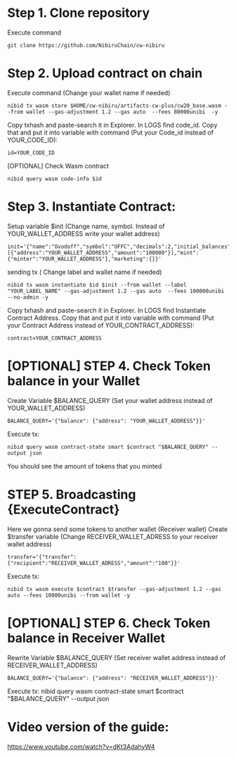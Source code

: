 # Step 1. Clone repository
Execute command

    git clone https://github.com/NibiruChain/cw-nibiru

# Step 2. Upload contract on chain
Execute command (Change your wallet name if needed)

    nibid tx wasm store $HOME/cw-nibiru/artifacts-cw-plus/cw20_base.wasm --from wallet --gas-adjustment 1.2 --gas auto  --fees 80000unibi  -y

Copy txhash and paste-search it in Explorer. In LOGS find code_id. Copy that and put it into variable with command (Put your Code_id instead of YOUR_CODE_ID):

    id=YOUR_CODE_ID

[OPTIONAL] Check Wasm contract 

    nibid query wasm code-info $id


# Step 3. Instantiate Contract:
Setup variable $init (Change name, symbol. Instead of YOUR_WALLET_ADDRESS write your wallet address)

    init='{"name":"Ovodoff","symbol":"OFFC","decimals":2,"initial_balances":[{"address":"YOUR_WALLET_ADDRESS","amount":"100000"}],"mint":{"minter":"YOUR_WALLET_ADDRESS"},"marketing":{}}'

sending tx ( Change  label and wallet name if needed)

    nibid tx wasm instantiate $id $init --from wallet --label "YOUR_LABEL_NAME" --gas-adjustment 1.2 --gas auto  --fees 100000unibi --no-admin -y


Copy txhash and paste-search it in Explorer. In LOGS find Instantiate Contract Address. Copy that and put it into variable with command (Put your Contract Address instead of YOUR_CONTRACT_ADDRESS):

    contract=YOUR_CONTRACT_ADDRESS


# [OPTIONAL] STEP 4. Check Token balance in your Wallet

Create Variable $BALANCE_QUERY (Set your wallet address instead of YOUR_WALLET_ADDRESS)

    BALANCE_QUERY='{"balance": {"address": "YOUR_WALLET_ADDRESS"}}'

Execute tx:

    nibid query wasm contract-state smart $contract "$BALANCE_QUERY" --output json

You should see the amount of tokens that you minted


# STEP 5. Broadcasting {ExecuteContract}
Here we gonna send some tokens to another wallet (Receiver wallet)
Create $transfer variable (Change RECEIVER_WALLET_ADRESS to your receiver wallet address)

    transfer='{"transfer":{"recipient":"RECEIVER_WALLET_ADRESS","amount":"100"}}'

Execute tx:

    nibid tx wasm execute $contract $transfer --gas-adjustment 1.2 --gas auto --fees 10000unibi --from wallet -y

# [OPTIONAL] STEP 6. Check Token balance in Receiver Wallet
Rewrite Variable $BALANCE_QUERY (Set receiver wallet address instead of RECEIVER_WALLET_ADDRESS)

    BALANCE_QUERY='{"balance": {"address": "RECEIVER_WALLET_ADDRESS"}}'

Execute tx:
    nibid query wasm contract-state smart $contract "$BALANCE_QUERY" --output json

# Video version of the guide:
https://www.youtube.com/watch?v=dKt3AdahyW4

